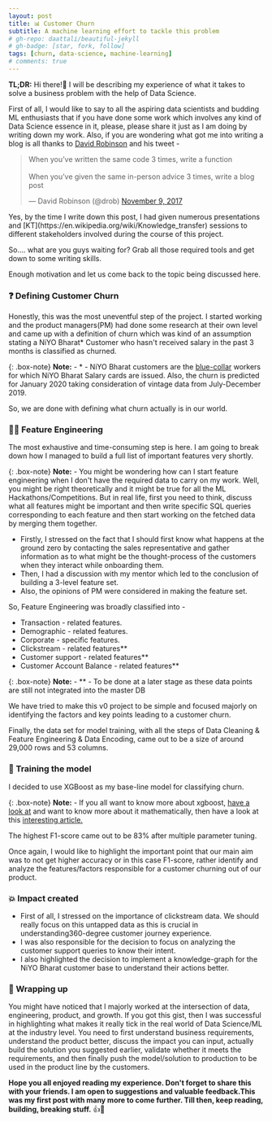 ```yaml
---
layout: post
title: 📊 Customer Churn
subtitle: A machine learning effort to tackle this problem
# gh-repo: daattali/beautiful-jekyll
# gh-badge: [star, fork, follow]
tags: [churn, data-science, machine-learning]
# comments: true
---
```


**TL;DR:** Hi there!👋 I will be describing my experience of what it takes to solve a business problem with the help of Data Science. 

<!-- 
{: .box-note}
As Jeff Bezos once said, __"We see our customers as invited guests to a party, and we are the hosts. It’s our job every day to make every important aspect of the customer experience a little bit better.”__ 

So, in order to make customer experience more enjoyable, we should focus on improving our products and making them more responsive to the ever-increasing demands of a customer.
But first let us start by discussing what exactly customer churn means? -->

First of all, I would like to say to all the aspiring data scientists and budding ML enthusiasts that if you have done some work which involves any kind of Data Science essence in it, please, please share it just as I am doing by writing down my work. Also, if you are wondering what got me into writing a blog is all thanks to [David Robinson](http://varianceexplained.org/) and his tweet - 

<blockquote class="twitter-tweet"><p lang="en" dir="ltr">When you’ve written the same code 3 times, write a function<br><br>When you’ve given the same in-person advice 3 times, write a blog post</p>&mdash; David Robinson (@drob) <a href="https://twitter.com/drob/status/928447584712253440?ref_src=twsrc%5Etfw">November 9, 2017</a></blockquote> <script async src="https://platform.twitter.com/widgets.js" charset="utf-8"></script>
Yes, by the time I write down this post, I had given numerous presentations and [KT](https://en.wikipedia.org/wiki/Knowledge_transfer) sessions to different stakeholders involved during the course of this project.

So.... what are you guys waiting for? Grab all those required tools and get down to some writing skills.

Enough motivation and let us come back to the topic being discussed here.


### ❓ Defining Customer Churn

Honestly, this was the most uneventful step of the project. 
I started working and the product managers(PM) had done some research at their own level and came up with a definition of churn which was kind of an assumption stating a NiYO Bharat* Customer who hasn't received salary in the past 3 months is classified as churned.

{: .box-note}
**Note:** - * - NiYO Bharat customers are the [blue-collar](https://en.wikipedia.org/wiki/Blue-collar_worker) workers for which NiYO Bharat Salary cards are issued. Also, the churn is predicted for January 2020 taking consideration of vintage data from July-December 2019.

So, we are done with defining what churn actually is in our world.


### 👨‍🔬 Feature Engineering

The most exhaustive and time-consuming step is here. I am going to break down how I managed to build a full list of important features very shortly.

{: .box-note}
**Note:** - You might be wondering how can I start feature engineering when I don't have the required data to carry on my work. Well, you might be right theoretically and it might be true for all the ML Hackathons/Competitions. But in real life, first you need to think, discuss what all features might be important and then write specific SQL queries corresponding to each feature and then start working on the fetched data by merging them together.

- Firstly, I stressed on the fact that I should first know what happens at the ground zero by contacting the sales representative and gather information as to what might be the thought-process of the customers when they interact while onboarding them.
- Then, I had a discussion with my mentor which led to the conclusion of building a 3-level feature set.
- Also, the opinions of PM were considered in making the feature set.

So, Feature Engineering was broadly classified into - 

- Transaction - related features. 
- Demographic - related features.
- Corporate - specific features.
- Clickstream - related features**
- Customer support - related features**
- Customer Account Balance - related features**

{: .box-note}
**Note:** - ** - To be done at a later stage as these data points are still not integrated into the master DB

We have tried to make this v0 project to be simple and focused majorly on identifying the factors and key points leading to a customer churn.

Finally, the data set for model training, with all the steps of Data Cleaning & Feature Engineering & Data Encoding, came out to be a size of around 29,000 rows and 53 columns.


### 🚆 Training the model

I decided to use XGBoost as my base-line model for classifying churn. 

{: .box-note}
**Note:** - If you all want to know more about xgboost, [have a look at](https://shirinsplayground.netlify.com/2018/11/ml_basics_gbm/) and want to know more about it mathematically, then have a look at this [interesting article.](https://medium.com/syncedreview/tree-boosting-with-xgboost-why-does-xgboost-win-every-machine-learning-competition-ca8034c0b283)

The highest F1-score came out to be 83% after multiple parameter tuning. 
<!-- Insert image -->
Once again, I would like to highlight the important point that our main aim was to not get higher accuracy or in this case F1-score, rather identify and analyze the features/factors responsible for a customer churning out of our product.


### 💥 Impact created

- First of all, I stressed on the importance of clickstream data. We should really focus on this untapped data as this is crucial in understanding360-degree customer journey experience.
- I was also responsible for the decision to focus on analyzing the customer support queries to know their intent.
- I also highlighted the decision to implement a knowledge-graph for the NiYO Bharat customer base to understand their actions better.


### 🏁 Wrapping up

You might have noticed that I majorly worked at the intersection of data, engineering, product, and growth. If you got this gist, then I was successful in highlighting what makes it really tick in the real world of Data Science/ML at the industry level. You need to first understand business requirements, understand the product better, discuss the impact you can input, actually build the solution you suggested earlier, validate whether it meets the requirements, and then finally push the model/solution to production to be used in the product line by the customers.

__Hope you all enjoyed reading my experience. Don't forget to share this with your friends. I am open to suggestions and valuable feedback.This was my first post with many more to come further. Till then, keep reading, building, breaking stuff.__ 👍💯






